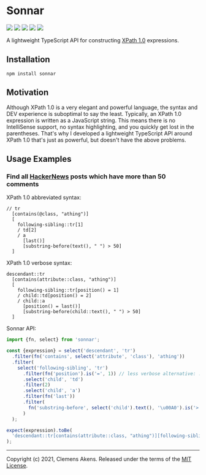 # Sonnar

[![][ci-badge]][ci-link] [![][version-badge]][version-link]
[![][license-badge]][license-link] [![][types-badge]][types-link]
[![][size-badge]][size-link]

[ci-badge]: https://github.com/clebert/sonnar/workflows/CI/badge.svg
[ci-link]: https://github.com/clebert/sonnar
[version-badge]: https://badgen.net/npm/v/sonnar
[version-link]: https://www.npmjs.com/package/sonnar
[license-badge]: https://badgen.net/npm/license/sonnar
[license-link]: https://github.com/clebert/sonnar/blob/master/LICENSE
[types-badge]: https://badgen.net/npm/types/sonnar
[types-link]: https://github.com/clebert/sonnar
[size-badge]: https://badgen.net/bundlephobia/minzip/sonnar
[size-link]: https://bundlephobia.com/result?p=sonnar

A lightweight TypeScript API for constructing
[ XPath 1.0](https://www.w3.org/TR/1999/REC-xpath-19991116/) expressions.

## Installation

```
npm install sonnar
```

## Motivation

Although XPath 1.0 is a very elegant and powerful language, the syntax and DEV
experience is suboptimal to say the least. Typically, an XPath 1.0 expression is
written as a JavaScript string. This means there is no IntelliSense support, no
syntax highlighting, and you quickly get lost in the parentheses. That's why I
developed a lightweight TypeScript API around XPath 1.0 that's just as powerful,
but doesn't have the above problems.

## Usage Examples

### Find all [HackerNews](https://news.ycombinator.com) posts which have more than 50 comments

XPath 1.0 abbreviated syntax:

```
// tr
  [contains(@class, "athing")]
  [
    following-sibling::tr[1]
    / td[2]
    / a
      [last()]
      [substring-before(text(), " ") > 50]
  ]
```

XPath 1.0 verbose syntax:

```
descendant::tr
  [contains(attribute::class, "athing")]
  [
    following-sibling::tr[position() = 1]
    / child::td[position() = 2]
    / child::a
      [position() = last()]
      [substring-before(child::text(), " ") > 50]
  ]
```

Sonnar API:

```js
import {fn, select} from 'sonnar';

const {expression} = select('descendant', 'tr')
  .filter(fn('contains', select('attribute', 'class'), 'athing'))
  .filter(
    select('following-sibling', 'tr')
      .filter(fn('position').is('=', 1)) // less verbose alternative: .filter(1)
      .select('child', 'td')
      .filter(2)
      .select('child', 'a')
      .filter(fn('last'))
      .filter(
        fn('substring-before', select('child').text(), '\u00A0').is('>', 50)
      )
  );

expect(expression).toBe(
  'descendant::tr[contains(attribute::class, "athing")][following-sibling::tr[position() = 1] / child::td[2] / child::a[last()][substring-before(child::text(), "\u00A0") > 50]]'
);
```

---

Copyright (c) 2021, Clemens Akens. Released under the terms of the
[MIT License](https://github.com/clebert/sonnar/blob/master/LICENSE).
